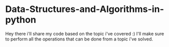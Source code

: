 # Data-Structures-and-Algorithms-in-python
Hey there i'll share my code based on the topic i've covered :)
I'll make sure to perform all the operations that can be done from a topic i've solved.
